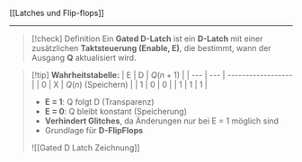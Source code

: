 [[Latches und Flip-flops]]

---

> [!check] Definition
> Ein **Gated D-Latch** ist ein **D-Latch** mit einer zusätzlichen **Taktsteuerung (Enable, E)**, die bestimmt, wann der Ausgang **Q** aktualisiert wird.

> [!tip] **Wahrheitstabelle:**
| E   | D   | $Q(n+1)$           |
| --- | --- | ------------------ |
| 0   | X   | $Q(n)$ (Speichern) |
| 1   | 0   | 0                  |
| 1   | 1   | 1                  |
> 
> - **E = 1**: Q folgt D (Transparenz)
> - **E = 0**: Q bleibt konstant (Speicherung)
> - **Verhindert Glitches**, da Änderungen nur bei E = 1 möglich sind
> - Grundlage für **D-FlipFlops**
>
> ![[Gated D Latch Zeichnung]]
